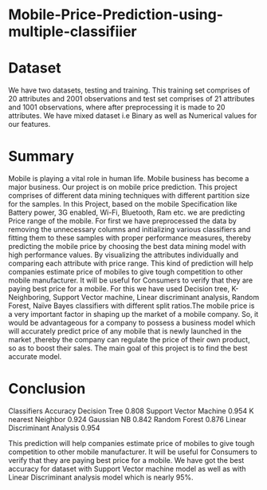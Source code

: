 # Mobile-Price-Prediction-using-multiple-classifiier
# Dataset
We have two datasets, testing and training. This training set comprises of 20 attributes and 2001 observations and test set comprises of 21 attributes and 1001 observations, where after preprocessing it is made to 20 attributes. We have mixed dataset i.e Binary as well as Numerical values for our features.
# Summary
Mobile is playing a vital role in human life. Mobile business has become a major business. Our project is on mobile price prediction. This project comprises of different data mining techniques with different partition size for the samples. In this Project, based on the mobile Specification like Battery power, 3G enabled, Wi-Fi, Bluetooth, Ram etc. we are predicting Price range of the mobile. For first we have preprocessed the data by removing the unnecessary columns and initializing various classifiers and fitting them to these samples with proper performance measures, thereby predicting the mobile price by choosing the best data mining model with high performance values. By visualizing the attributes individually and comparing each attribute with price range. This kind of prediction will help companies estimate price of mobiles to give tough competition to other mobile manufacturer. It will be useful for Consumers to verify that they are paying best price for a mobile. For this we have used Decision tree, K-Neighboring, Support Vector machine, Linear discriminant analysis, Random Forest, Naïve Bayes classifiers with different split ratios.The mobile price is a very important factor in shaping up the market of a mobile company. So, it would be advantageous for a company to possess a business model which will accurately predict price of any mobile that is newly launched in the market ,thereby the company can regulate the price of their own product, so as to boost their sales. The main goal of this project is to find the best accurate model.
# Conclusion
Classifiers                  Accuracy
Decision Tree                  0.808
Support Vector Machine         0.954
K nearest Neighbor             0.924
Gaussian NB                    0.842
Random Forest                  0.876
Linear Discriminant Analysis   0.954

This prediction will help companies estimate price of mobiles to give tough competition to other mobile manufacturer. It will be useful for Consumers to verify that they are paying best price for a mobile. We have got the best accuracy for dataset with Support Vector machine model as well as with Linear Discriminant analysis model which is nearly 95%.
